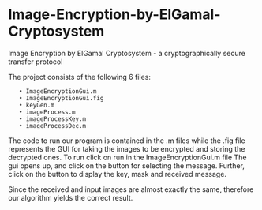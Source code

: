 # Image-Encryption-by-ElGamal-Cryptosystem
Image Encryption by ElGamal Cryptosystem - a cryptographically secure transfer protocol

The project consists of the following 6 files:

       • ImageEncryptionGui.m
       • ImageEncryptionGui.fig 
       • keyGen.m
       • imageProcess.m
       • imageProcessKey.m
       • imageProcessDec.m

The code to run our program is contained in the .m files while the .fig file represents the GUI for taking the images to be encrypted and storing the decrypted ones.
To run
     click on run in the ImageEncryptionGui.m file
     The gui opens up, and click on the button for selecting the message.
     Further, click on the button to display the key, mask and received message.
     
Since the received and input images are almost exactly the same, therefore our algorithm yields the correct result.
     
